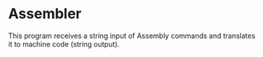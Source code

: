# Assembler
This program receives a string input of Assembly commands and translates it to machine code (string output).
